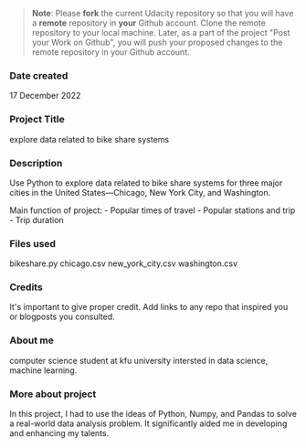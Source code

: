 >**Note**: Please **fork** the current Udacity repository so that you will have a **remote** repository in **your** Github account. Clone the remote repository to your local machine. Later, as a part of the project "Post your Work on Github", you will push your proposed changes to the remote repository in your Github account.

### Date created
17 December 2022

### Project Title
explore data related to bike share systems

### Description
Use Python to explore data related to bike share systems for three major cities in the United States—Chicago, New York City, and Washington.

Main function of project:
	- Popular times of travel
	- Popular stations and trip
	- Trip duration

### Files used
bikeshare.py
chicago.csv
new_york_city.csv
washington.csv

### Credits
It's important to give proper credit. Add links to any repo that inspired you or blogposts you consulted.

### About me
computer science student at kfu university intersted in
data science, machine learning.

### More about project
In this project, I had to use the ideas of Python, Numpy, and Pandas to solve a real-world data analysis problem. It significantly aided me in developing and enhancing my talents.